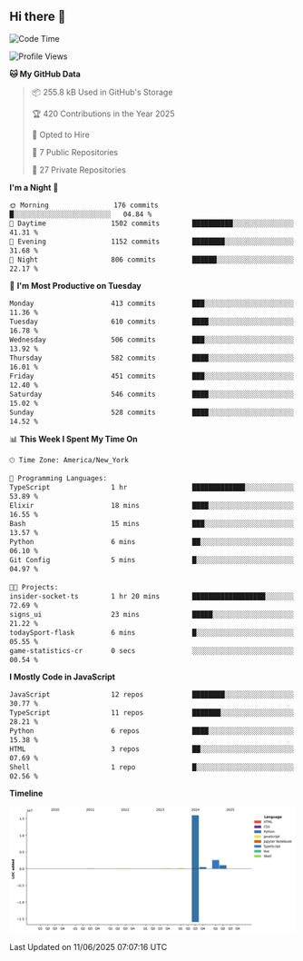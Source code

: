 ## Hi there 👋

<!--START_SECTION:waka-->
![Code Time](http://img.shields.io/badge/Code%20Time-335%20hrs%2039%20mins-blue)

![Profile Views](http://img.shields.io/badge/Profile%20Views-5-blue)

**🐱 My GitHub Data** 

> 📦 255.8 kB Used in GitHub's Storage 
 > 
> 🏆 420 Contributions in the Year 2025
 > 
> 💼 Opted to Hire
 > 
> 📜 7 Public Repositories 
 > 
> 🔑 27 Private Repositories 
 > 
**I'm a Night 🦉** 

```text
🌞 Morning                176 commits         █░░░░░░░░░░░░░░░░░░░░░░░░   04.84 % 
🌆 Daytime                1502 commits        ██████████░░░░░░░░░░░░░░░   41.31 % 
🌃 Evening                1152 commits        ████████░░░░░░░░░░░░░░░░░   31.68 % 
🌙 Night                  806 commits         ██████░░░░░░░░░░░░░░░░░░░   22.17 % 
```
📅 **I'm Most Productive on Tuesday** 

```text
Monday                   413 commits         ███░░░░░░░░░░░░░░░░░░░░░░   11.36 % 
Tuesday                  610 commits         ████░░░░░░░░░░░░░░░░░░░░░   16.78 % 
Wednesday                506 commits         ███░░░░░░░░░░░░░░░░░░░░░░   13.92 % 
Thursday                 582 commits         ████░░░░░░░░░░░░░░░░░░░░░   16.01 % 
Friday                   451 commits         ███░░░░░░░░░░░░░░░░░░░░░░   12.40 % 
Saturday                 546 commits         ████░░░░░░░░░░░░░░░░░░░░░   15.02 % 
Sunday                   528 commits         ████░░░░░░░░░░░░░░░░░░░░░   14.52 % 
```


📊 **This Week I Spent My Time On** 

```text
🕑︎ Time Zone: America/New_York

💬 Programming Languages: 
TypeScript               1 hr                █████████████░░░░░░░░░░░░   53.89 % 
Elixir                   18 mins             ████░░░░░░░░░░░░░░░░░░░░░   16.55 % 
Bash                     15 mins             ███░░░░░░░░░░░░░░░░░░░░░░   13.57 % 
Python                   6 mins              ██░░░░░░░░░░░░░░░░░░░░░░░   06.10 % 
Git Config               5 mins              █░░░░░░░░░░░░░░░░░░░░░░░░   04.97 % 

🐱‍💻 Projects: 
insider-socket-ts        1 hr 20 mins        ██████████████████░░░░░░░   72.69 % 
signs_ui                 23 mins             █████░░░░░░░░░░░░░░░░░░░░   21.22 % 
todaySport-flask         6 mins              █░░░░░░░░░░░░░░░░░░░░░░░░   05.55 % 
game-statistics-cr       0 secs              ░░░░░░░░░░░░░░░░░░░░░░░░░   00.54 % 
```

**I Mostly Code in JavaScript** 

```text
JavaScript               12 repos            ████████░░░░░░░░░░░░░░░░░   30.77 % 
TypeScript               11 repos            ███████░░░░░░░░░░░░░░░░░░   28.21 % 
Python                   6 repos             ████░░░░░░░░░░░░░░░░░░░░░   15.38 % 
HTML                     3 repos             ██░░░░░░░░░░░░░░░░░░░░░░░   07.69 % 
Shell                    1 repo              █░░░░░░░░░░░░░░░░░░░░░░░░   02.56 % 
```



**Timeline**

![Lines of Code chart](https://raw.githubusercontent.com/dikshithvishnu/dikshithvishnu/main/assets/bar_graph.png)


 Last Updated on 11/06/2025 07:07:16 UTC
<!--END_SECTION:waka-->
